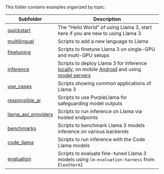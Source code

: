This folder contains examples organized by topic:

| Subfolder | Description |
|---|---|
[quickstart](./quickstart)|The "Hello World" of using Llama 3, start here if you are new to using Llama 3
[multilingual](./multilingual)|Scripts to add a new language to Llama
[finetuning](./finetuning)|Scripts to finetune Llama 3 on single-GPU and multi-GPU setups
[inference](./inference)|Scripts to deploy Llama 3 for inference [locally](./inference/local_inference/), on mobile [Android](./inference/mobile_inference/android_inference/) and using [model servers](./inference/mobile_inference/)
[use_cases](./use_cases)|Scripts showing common applications of Llama 3
[responsible_ai](./responsible_ai)|Scripts to use PurpleLlama for safeguarding model outputs
[llama_api_providers](./llama_api_providers)|Scripts to run inference on Llama via hosted endpoints
[benchmarks](./benchmarks)|Scripts to benchmark Llama 3 models inference on various backends
[code_llama](./code_llama)|Scripts to run inference with the Code Llama models
[evaluation](./evaluation)|Scripts to evaluate fine-tuned Llama 3 models using `lm-evaluation-harness` from `EleutherAI`

